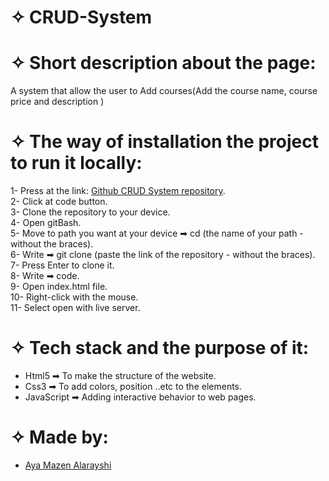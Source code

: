 # ✧ CRUD-System

# ✧ Short description about the page:
A system that allow the user to Add courses(Add the course name, course price and description ) <br>

# ✧ The way of installation the project to run it locally:

1- Press at the link: [Github CRUD System repository](https://github.com/Aya74/CRUD-System).<br>
2- Click at code button.<br>
3- Clone the repository to your device.<br>
4- Open gitBash.<br>
5- Move to path you want at your device ➡ cd (the name of your path - without the braces).<br>
6- Write ➡ git clone (paste the link of the repository - without the braces).<br>
7- Press Enter to clone it.<br>
8- Write ➡ code.<br>
9- Open index.html file.<br>
10- Right-click with the mouse.<br>
11- Select open with live server.<br>

# ✧ Tech stack and the purpose of it:
* Html5 ➡ To make the structure of the website.<br>
* Css3 ➡ To add colors, position ..etc to the elements.<br>
* JavaScript ➡ Adding interactive behavior to web pages.<br>

# ✧ Made by:
- [Aya Mazen Alarayshi](https://github.com/Aya74)